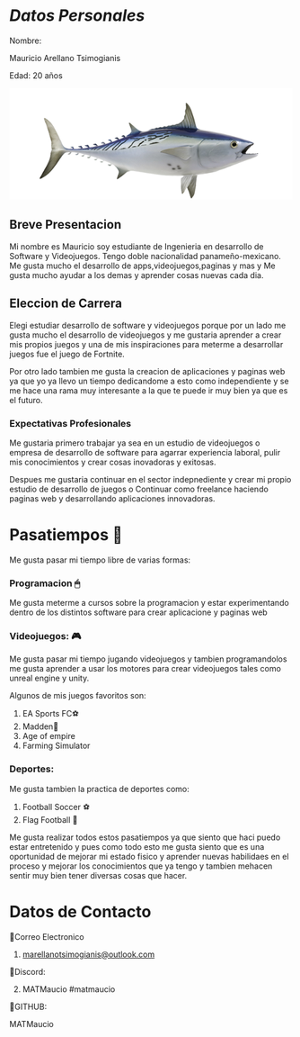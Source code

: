 # _Datos Personales_

Nombre:

Mauricio Arellano Tsimogianis

Edad: 20 años 

![litteTunny](./img/litteTunny.png)

## Breve Presentacion

Mi nombre es Mauricio soy estudiante de Ingenieria en desarrollo de Software y Videojuegos. Tengo doble nacionalidad panameño-mexicano. Me gusta mucho el desarrollo de apps,videojuegos,paginas y mas y Me gusta mucho ayudar a los demas y aprender cosas nuevas cada dia.

## Eleccion de Carrera

Elegi estudiar desarrollo de software y videojuegos porque por un lado me gusta mucho el desarrollo de videojuegos y me gustaria aprender a crear mis propios juegos y una de mis inspiraciones para meterme a desarrollar juegos fue el juego de Fortnite.

Por otro lado tambien me gusta la creacion de aplicaciones y paginas web ya que yo ya llevo un tiempo dedicandome a esto como independiente y se me hace una rama muy interesante a la que te puede ir muy bien ya que es el futuro.

### Expectativas Profesionales

Me gustaria primero trabajar ya sea en un estudio de videojuegos o empresa de desarrollo de software para agarrar experiencia laboral, pulir mis conocimientos y crear cosas inovadoras y exitosas.

Despues me gustaria continuar en el sector indepnediente y crear mi propio estudio de desarrollo de juegos o Continuar como freelance haciendo paginas web y desarrollando aplicaciones innovadoras.

# Pasatiempos 🎨

Me gusta pasar mi tiempo libre de varias formas:

### Programacion 🖱 

Me gusta meterme a cursos sobre la programacion y estar experimentando dentro de los distintos software para crear aplicacione y paginas web

### Videojuegos: 🎮

Me gusta pasar mi tiempo jugando videojuegos y tambien programandolos me gusta aprender a usar los motores para crear videojuegos tales como unreal engine y unity.

Algunos de mis juegos favoritos son:

1. EA Sports FC⚽
1. Madden🏈 
1. Age of empire
1. Farming Simulator

### Deportes:

Me gusta tambien la practica de deportes como:

1. Football Soccer ⚽
2. Flag Football 🏈

Me gusta realizar todos estos pasatiempos ya que siento que haci puedo estar entretenido y pues como todo esto me gusta siento que es una oportunidad de mejorar mi estado fisico y aprender nuevas habilidaes en el proceso y mejorar los conocimientos que ya tengo y tambien mehacen sentir muy bien tener diversas cosas que hacer.

# Datos de Contacto

🍲Correo Electronico

1. marellanotsimogianis@outlook.com

🍟Discord: 

2. MATMaucio #matmaucio

🧀GITHUB:

MATMaucio